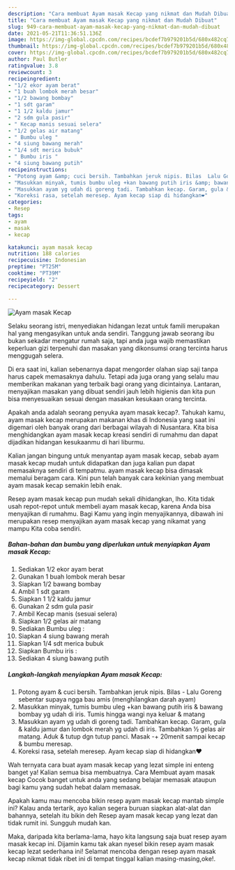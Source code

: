 ```yaml
---
description: "Cara membuat Ayam masak Kecap yang nikmat dan Mudah Dibuat"
title: "Cara membuat Ayam masak Kecap yang nikmat dan Mudah Dibuat"
slug: 949-cara-membuat-ayam-masak-kecap-yang-nikmat-dan-mudah-dibuat
date: 2021-05-21T11:36:51.136Z
image: https://img-global.cpcdn.com/recipes/bcdef7b979201b5d/680x482cq70/ayam-masak-kecap-foto-resep-utama.jpg
thumbnail: https://img-global.cpcdn.com/recipes/bcdef7b979201b5d/680x482cq70/ayam-masak-kecap-foto-resep-utama.jpg
cover: https://img-global.cpcdn.com/recipes/bcdef7b979201b5d/680x482cq70/ayam-masak-kecap-foto-resep-utama.jpg
author: Paul Butler
ratingvalue: 3.8
reviewcount: 3
recipeingredient:
- "1/2 ekor ayam berat"
- "1 buah lombok merah besar"
- "1/2 bawang bombay"
- "1 sdt garam"
- "1 1/2 kaldu jamur"
- "2 sdm gula pasir"
- " Kecap manis sesuai selera"
- "1/2 gelas air matang"
- " Bumbu uleg "
- "4 siung bawang merah"
- "1/4 sdt merica bubuk"
- " Bumbu iris "
- "4 siung bawang putih"
recipeinstructions:
- "Potong ayam &amp; cuci bersih. Tambahkan jeruk nipis. Bilas  Lalu Goreng sebentar supaya ngga bau amis (menghilangkan darah ayam)"
- "Masukkan minyak, tumis bumbu uleg +kan bawang putih iris &amp; bawang bombay yg udah di iris. Tumis hingga wangi nya keluar &amp; matang"
- "Masukkan ayam yg udah di goreng tadi. Tambahkan kecap. Garam, gula &amp; kaldu jamur dan lombok merah yg udah di iris. Tambahkan ½ gelas air matang. Aduk &amp; tutup dgn tutup panci. Masak -+ 20menit sampai kecap &amp; bumbu meresap."
- "Koreksi rasa, setelah meresep. Ayam kecap siap di hidangkan❤"
categories:
- Resep
tags:
- ayam
- masak
- kecap

katakunci: ayam masak kecap 
nutrition: 188 calories
recipecuisine: Indonesian
preptime: "PT25M"
cooktime: "PT39M"
recipeyield: "2"
recipecategory: Dessert

---
```



![Ayam masak Kecap](https://img-global.cpcdn.com/recipes/bcdef7b979201b5d/680x482cq70/ayam-masak-kecap-foto-resep-utama.jpg)

Selaku seorang istri, menyediakan hidangan lezat untuk famili merupakan hal yang mengasyikan untuk anda sendiri. Tanggung jawab seorang ibu bukan sekadar mengatur rumah saja, tapi anda juga wajib memastikan keperluan gizi terpenuhi dan masakan yang dikonsumsi orang tercinta harus menggugah selera.

Di era  saat ini, kalian sebenarnya dapat mengorder olahan siap saji tanpa harus capek memasaknya dahulu. Tetapi ada juga orang yang selalu mau memberikan makanan yang terbaik bagi orang yang dicintainya. Lantaran, menyajikan masakan yang dibuat sendiri jauh lebih higienis dan kita pun bisa menyesuaikan sesuai dengan masakan kesukaan orang tercinta. 



Apakah anda adalah seorang penyuka ayam masak kecap?. Tahukah kamu, ayam masak kecap merupakan makanan khas di Indonesia yang saat ini digemari oleh banyak orang dari berbagai wilayah di Nusantara. Kita bisa menghidangkan ayam masak kecap kreasi sendiri di rumahmu dan dapat dijadikan hidangan kesukaanmu di hari liburmu.

Kalian jangan bingung untuk menyantap ayam masak kecap, sebab ayam masak kecap mudah untuk didapatkan dan juga kalian pun dapat memasaknya sendiri di tempatmu. ayam masak kecap bisa dimasak memalui beragam cara. Kini pun telah banyak cara kekinian yang membuat ayam masak kecap semakin lebih enak.

Resep ayam masak kecap pun mudah sekali dihidangkan, lho. Kita tidak usah repot-repot untuk membeli ayam masak kecap, karena Anda bisa menyajikan di rumahmu. Bagi Kamu yang ingin menyajikannya, dibawah ini merupakan resep menyajikan ayam masak kecap yang nikamat yang mampu Kita coba sendiri.

<!--inarticleads1-->

##### Bahan-bahan dan bumbu yang diperlukan untuk menyiapkan Ayam masak Kecap:

1. Sediakan 1/2 ekor ayam berat
1. Gunakan 1 buah lombok merah besar
1. Siapkan 1/2 bawang bombay
1. Ambil 1 sdt garam
1. Siapkan 1 1/2 kaldu jamur
1. Gunakan 2 sdm gula pasir
1. Ambil  Kecap manis (sesuai selera)
1. Siapkan 1/2 gelas air matang
1. Sediakan  Bumbu uleg :
1. Siapkan 4 siung bawang merah
1. Siapkan 1/4 sdt merica bubuk
1. Siapkan  Bumbu iris :
1. Sediakan 4 siung bawang putih




<!--inarticleads2-->

##### Langkah-langkah menyiapkan Ayam masak Kecap:

1. Potong ayam &amp; cuci bersih. Tambahkan jeruk nipis. Bilas  - Lalu Goreng sebentar supaya ngga bau amis (menghilangkan darah ayam)
1. Masukkan minyak, tumis bumbu uleg +kan bawang putih iris &amp; bawang bombay yg udah di iris. Tumis hingga wangi nya keluar &amp; matang
1. Masukkan ayam yg udah di goreng tadi. Tambahkan kecap. Garam, gula &amp; kaldu jamur dan lombok merah yg udah di iris. Tambahkan ½ gelas air matang. Aduk &amp; tutup dgn tutup panci. Masak -+ 20menit sampai kecap &amp; bumbu meresap.
1. Koreksi rasa, setelah meresep. Ayam kecap siap di hidangkan❤




Wah ternyata cara buat ayam masak kecap yang lezat simple ini enteng banget ya! Kalian semua bisa membuatnya. Cara Membuat ayam masak kecap Cocok banget untuk anda yang sedang belajar memasak ataupun bagi kamu yang sudah hebat dalam memasak.

Apakah kamu mau mencoba bikin resep ayam masak kecap mantab simple ini? Kalau anda tertarik, ayo kalian segera buruan siapkan alat-alat dan bahannya, setelah itu bikin deh Resep ayam masak kecap yang lezat dan tidak rumit ini. Sungguh mudah kan. 

Maka, daripada kita berlama-lama, hayo kita langsung saja buat resep ayam masak kecap ini. Dijamin kamu tak akan nyesel bikin resep ayam masak kecap lezat sederhana ini! Selamat mencoba dengan resep ayam masak kecap nikmat tidak ribet ini di tempat tinggal kalian masing-masing,oke!.

